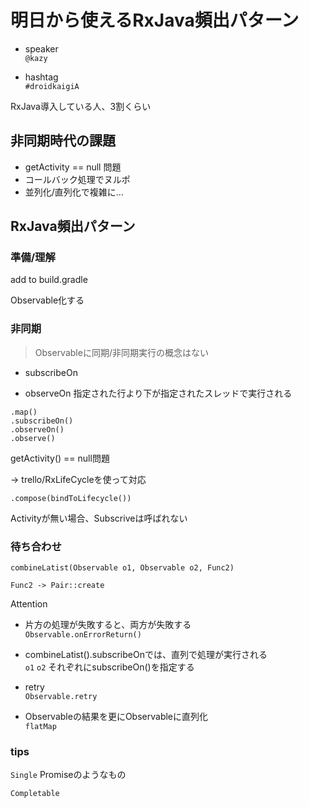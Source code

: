 # 明日から使えるRxJava頻出パターン

* speaker   
`@kazy`

* hashtag   
`#droidkaigiA` 


RxJava導入している人、3割くらい

## 非同期時代の課題
* getActivity == null 問題
* コールバック処理でヌルポ
* 並列化/直列化で複雑に…

## RxJava頻出パターン
### 準備/理解
add to build.gradle

Observable化する


### 非同期
> Observableに同期/非同期実行の概念はない

* subscribeOn

* observeOn
指定された行より下が指定されたスレッドで実行される

```
.map()
.subscribeOn()
.observeOn()
.observe()

```

getActivity() == null問題

-> trello/RxLifeCycleを使って対応

```
.compose(bindToLifecycle())
```
Activityが無い場合、Subscriveは呼ばれない

### 待ち合わせ

```
combineLatist(Observable o1, Observable o2, Func2)
```

```
Func2 -> Pair::create
```

Attention

* 片方の処理が失敗すると、両方が失敗する   
`Observable.onErrorReturn()`

* combineLatist().subscribeOnでは、直列で処理が実行される  
`o1` `o2` それぞれにsubscribeOn()を指定する

* retry  
`Observable.retry`

* Observableの結果を更にObservableに直列化   
`flatMap`


### tips
`Single`
Promiseのようなもの

`Completable`

